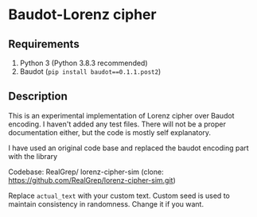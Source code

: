 # Baudot-Lorenz cipher

## Requirements
1. Python 3 (Python 3.8.3 recommended)
2. Baudot (`pip install baudot==0.1.1.post2`)

## Description

This is an experimental implementation of Lorenz cipher over Baudot encoding. I haven't added any test files. 
There will not be a proper documentation either, but the code is mostly self explanatory. 

I have used an original code base and replaced the baudot encoding part with the library

Codebase: RealGrep/ lorenz-cipher-sim (clone: https://github.com/RealGrep/lorenz-cipher-sim.git)

Replace `actual_text` with your custom text. Custom seed is used to maintain consistency in randomness. 
Change it if you want. 

